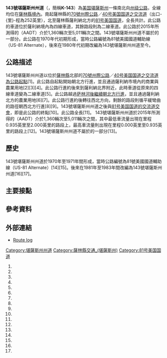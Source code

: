 **143號堪薩斯州州道**（，簡稱**K-143**）為[美国](../Page/美国.md "wikilink")[堪薩斯州](../Page/堪薩斯州.md "wikilink")一條南北向[州级公路](https://zh.wikipedia.org/wiki/州级公路 "wikilink")，全線均位在[薩林縣境內](https://zh.wikipedia.org/wiki/薩林縣_\(堪薩斯州\) "wikilink")。南起薩林縣的[70號州際公路](../Page/70號州際公路.md "wikilink")／[40号美国国道之交流道](https://zh.wikipedia.org/wiki/40号美国国道 "wikilink")（出口-{里}-程為252英里），北至薩林縣薩利納北方的[81号美国国道](https://zh.wikipedia.org/wiki/81号美国国道 "wikilink")，全長共計。此公路的車道位於薩利納境內為四線車道，其餘路段則為二線車道。此公路於2015年所測得的（AADT）介於1,360輛次至5,011輛次之間。143號堪薩斯州州道不屬於的一部分。此公路在1970年代初期形成，當時公路編號為81號美國國道輔助線（US-81 Alternate），後來在1980年代初期改編為143號堪薩斯州州道至今。

## 公路描述

143號堪薩斯州州道以位於[薩林縣](https://zh.wikipedia.org/wiki/薩林縣_\(堪薩斯州\) "wikilink")北部的[70號州際公路](../Page/70號州際公路.md "wikilink")／[40号美国国道之交流道為公路起點](https://zh.wikipedia.org/wiki/40号美国国道 "wikilink")\[1\]。此公路自起點開始朝北方行進，並且通過薩利納市境內的商業與農業用地\[2\]\[3\]\[4\]。此公路行進約後來到薩利納北界附近，此時車道從原來的四線車道變為二線車道\[5\]。此公路越過[萨林河後繼續朝北方行進](../Page/萨林河_\(堪萨斯州\).md "wikilink")，並且通過薩利納北方的農業用地\[6\]\[7\]。此公路行進約後轉往西北方向，剩餘的路段則循平緩彎曲的路徑朝西北方行進\[8\]\[9\]。143號堪薩斯州州道之後與[81号美国国道的交流道交會](https://zh.wikipedia.org/wiki/81号美国国道 "wikilink")，即是此公路的終點\[10\]。此公路全長\[11\]。 143號堪薩斯州州道於2015年所測得的（AADT）介於1,360輛次至5,011輛次之間，其中最低車流量出現在里程0.935英里至2.000英里的路段上，最高車流量則出現在里程0.000英里至0.935英里的路段上\[12\]。143號堪薩斯州州道不屬於的一部分\[13\]。

## 歷史

143號堪薩斯州州道於1970年至1971年間形成，當時公路編號為81號美國國道輔助線（US-81 Alternate）\[14\]\[15\]。後來在1981年至1983年間改編為143號堪薩斯州州道\[16\]\[17\]。

## 主要接點

## 參考資料

## 外部連結

  - [Route log](http://www.route56.com/highways/highways.php/highways.php?hwy=143&seg=1)

[Category:堪薩斯州州道](https://zh.wikipedia.org/wiki/Category:堪薩斯州州道 "wikilink") [Category:薩林縣交通_(堪薩斯州)](https://zh.wikipedia.org/wiki/Category:薩林縣交通_\(堪薩斯州\) "wikilink") [Category:81号美国国道](https://zh.wikipedia.org/wiki/Category:81号美国国道 "wikilink")

1.
2.
3.
4.
5.
6.

7.
8.
9.

10.
11.
12.
13.

14.

15.

16.

17.